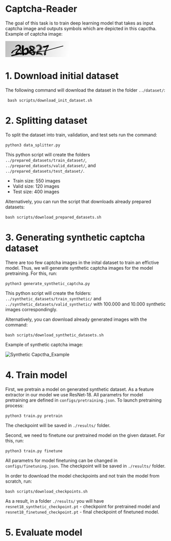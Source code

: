# Captcha-Reader

The goal of this task is to train deep learning model that takes as input captcha image and outputs symbols which are depicted in this capctha. 
Example of captcha image:

![Capctha_Example](/images/captcha_example.png)

# 1. Download initial dataset
The following command will download the dataset in the folder `../dataset/`:

``` bash scripts/download_init_dataset.sh```

# 2. Splitting dataset
To split the dataset into train, validation, and test sets run the command:

```python3 data_splitter.py```

This python script will create the folders `../prepared_datasets/train_dataset/`, `../prepared_datasets/valid_dataset/`, and `../prepared_datasets/test_dataset/`. 

* Train size: 550 images
* Valid size: 120 images
* Test size: 400 images

Alternatively, you can run the script that downloads already prepared datasets:

 ```bash scripts/download_prepared_datasets.sh```
 
 # 3. Generating synthetic captcha dataset
 There are too few captcha images in the inital dataset to train an effictive model. Thus, we will generate synthetic captcha images for the model pretraining. For this, run:
 
 ```python3 generate_synthetic_captcha.py```
 
 This python script will create the folders: `../synthetic_datasets/train_synthetic/` and `../synthetic_datasets/valid_synthetic/` with 100.000 and 10.000 synthetic images correspondingly. 
 
 Alternatively, you can download already generated images with the command:
 
 ```bash scripts/download_synthetic_datasets.sh```
 
 Example of synthetic captcha image:
 
 ![Synthetic Capctha_Example](/images/synthetic_captcha_example.png)
 
 # 4. Train model
 First, we pretrain a model on generated synthetic dataset. As a feature extractor in our model we use ResNet-18. All parametrs for model pretraining are defined in `configs/pretraining.json`. To launch pretraining process:
 
 ```python3 train.py pretrain```
 
 The checkpoint will be saved in `./results/` folder.
 
 Second, we need to finetune our pretrained model on the given dataset. For this, run:
 
 ```python3 train.py finetune```
 
All parametrs for model finetuning can be changed in `configs/finetuning.json`. The checkpoint will be saved in `./results/` folder.

In order to download the model checkpoints and not train the model from scratch, run: 

```bash scripts/download_checkpoints.sh```

As a result, in a folder `./results/` you will have `resnet18_synthetic_checkpoint.pt` - checkpoint for pretrained model and `resnet18_finetuned_checkpoint.pt` - final checkpoint of finetuned model. 
 
 # 5. Evaluate model
 
 
 
 
 
 
 
 
 
 
 

